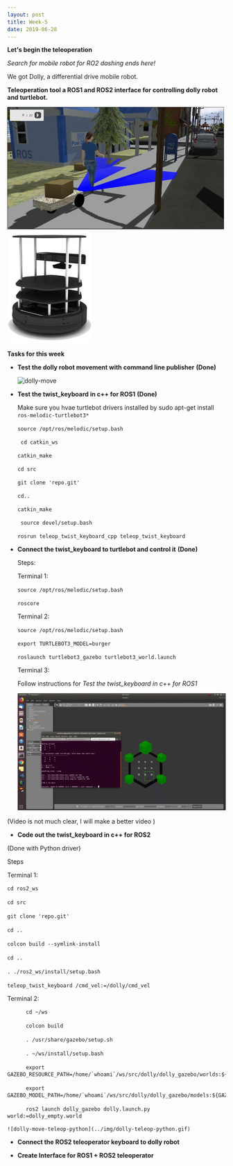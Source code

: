 ```yaml
---
layout: post
title: Week-5
date: 2019-06-28
---	
```


**Let's begin the teleoperation**

*Search for mobile robot for RO2 dashing ends here!*

We got Dolly, a differential drive mobile robot.

**Teleoperation tool a ROS1 and ROS2 interface for controlling dolly robot and turtlebot.**

<img src="../img/dolly.jpg" width="500"> ![turtle](../img/turtle.jpeg)

**Tasks for this week**

* **Test the dolly robot movement with command line publisher**
**(Done)**

   ![dolly-move](../img/dolly-move.gif)

* **Test the twist_keyboard in c++ for ROS1**
**(Done)**
    
  Make sure you hvae turtlebot drivers installed  by sudo apt-get install ```ros-melodic-turtlebot3*```

    ```source /opt/ros/melodic/setup.bash```

    ``` cd catkin_ws```

    ```catkin_make```

    ```cd src```

    ```git clone 'repo.git' ```

    ```cd..```

    ```catkin_make```

    ``` source devel/setup.bash```

    ```rosrun teleop_twist_keyboard_cpp teleop_twist_keyboard```

* **Connect the twist_keyboard to turtlebot and control it**
**(Done)**

   Steps:

    Terminal 1:

    ```source /opt/ros/melodic/setup.bash```

    ```roscore```

    Terminal 2:

    ```source /opt/ros/melodic/setup.bash```

    ```export TURTLEBOT3_MODEL=burger ```

    ```roslaunch turtlebot3_gazebo turtlebot3_world.launch```

    Terminal 3:

    Follow instructions for *Test the twist_keyboard in c++ for ROS1*

    ![turtle-move](../img/turtle-move.gif)

(Video is not much clear, I will make a better video )
* **Code out the twist_keyboard in c++ for ROS2**

(Done with Python driver)

   Steps
   
   Terminal 1:
    
    cd ros2_ws
    
    cd src 
    
    git clone 'repo.git'
    
    cd ..
    
    colcon build --symlink-install
    
    cd ..
    
    . ./ros2_ws/install/setup.bash
    
    teleop_twist_keyboard /cmd_vel:=/dolly/cmd_vel
  
  Terminal 2:
  
  ```
        cd ~/ws
        
        colcon build
        
        . /usr/share/gazebo/setup.sh
        
        . ~/ws/install/setup.bash
        
        export GAZEBO_RESOURCE_PATH=/home/`whoami`/ws/src/dolly/dolly_gazebo/worlds:${GAZEBO_RESOURCE_PATH}
        
        export GAZEBO_MODEL_PATH=/home/`whoami`/ws/src/dolly/dolly_gazebo/models:${GAZEBO_MODEL_PATH}
    
        ros2 launch dolly_gazebo dolly.launch.py world:=dolly_empty.world
   ```
     

    ![dolly-move-teleop-python](../img/dolly-teleop-python.gif)

* **Connect the ROS2 teleoperator keyboard to dolly robot**

* **Create Interface for ROS1 + ROS2 teleoperator**
